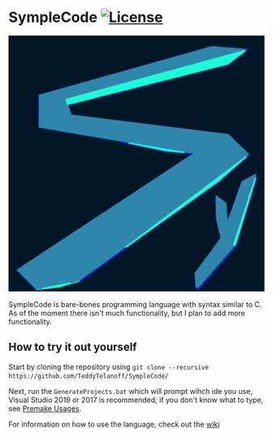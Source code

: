 # SympleCode [![License](https://img.shields.io/github/license/TeddyTelanoff/SympleCode.svg)](https://github.com/TeddyTelanoff/SympleCode/blob/master/LICENSE)

![Symple](/res/Symple.png?raw=true "Symple")

SympleCode is bare-bones programming language with syntax similar to C. As of the moment there isn't much functionality, but I plan to add more functionality.

## How to try it out yourself
Start by cloning the repository using `git clone --recursive https://github.com/TeddyTelanoff/SympleCode/`

Next, run the `GenerateProjects.bat` which will prompt wihch ide you use, Visual Studio 2019 or 2017 is recommended; if you don't know what to type, see [Premake Usages](https://github.com/premake/premake-core/wiki/Using-Premake).

For information on how to use the language, check out the [wiki](wiki)
